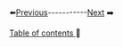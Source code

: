 


⬅️[Previous](Chapters/Chapter2/1.md)-----------[Next](Chapters/Chapter2/3.md) ➡️

[Table of contents ](table_of_contents.md)🚀 